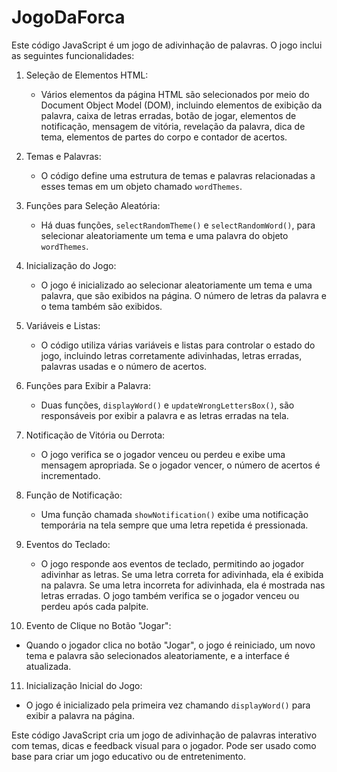 # JogoDaForca

Este código JavaScript é um jogo de adivinhação de palavras. O jogo inclui as seguintes funcionalidades:

1. Seleção de Elementos HTML:
   - Vários elementos da página HTML são selecionados por meio do Document Object Model (DOM), incluindo elementos de exibição da palavra, caixa de letras erradas, botão de jogar, elementos de notificação, mensagem de vitória, revelação da palavra, dica de tema, elementos de partes do corpo e contador de acertos.

2. Temas e Palavras:
   - O código define uma estrutura de temas e palavras relacionadas a esses temas em um objeto chamado `wordThemes`.

3. Funções para Seleção Aleatória:
   - Há duas funções, `selectRandomTheme()` e `selectRandomWord()`, para selecionar aleatoriamente um tema e uma palavra do objeto `wordThemes`.

4. Inicialização do Jogo:
   - O jogo é inicializado ao selecionar aleatoriamente um tema e uma palavra, que são exibidos na página. O número de letras da palavra e o tema também são exibidos.

5. Variáveis e Listas:
   - O código utiliza várias variáveis e listas para controlar o estado do jogo, incluindo letras corretamente adivinhadas, letras erradas, palavras usadas e o número de acertos.

6. Funções para Exibir a Palavra:
   - Duas funções, `displayWord()` e `updateWrongLettersBox()`, são responsáveis por exibir a palavra e as letras erradas na tela.

7. Notificação de Vitória ou Derrota:
   - O jogo verifica se o jogador venceu ou perdeu e exibe uma mensagem apropriada. Se o jogador vencer, o número de acertos é incrementado.

8. Função de Notificação:
   - Uma função chamada `showNotification()` exibe uma notificação temporária na tela sempre que uma letra repetida é pressionada.

9. Eventos do Teclado:
   - O jogo responde aos eventos de teclado, permitindo ao jogador adivinhar as letras. Se uma letra correta for adivinhada, ela é exibida na palavra. Se uma letra incorreta for adivinhada, ela é mostrada nas letras erradas. O jogo também verifica se o jogador venceu ou perdeu após cada palpite.

10. Evento de Clique no Botão "Jogar":
   - Quando o jogador clica no botão "Jogar", o jogo é reiniciado, um novo tema e palavra são selecionados aleatoriamente, e a interface é atualizada.

11. Inicialização Inicial do Jogo:
   - O jogo é inicializado pela primeira vez chamando `displayWord()` para exibir a palavra na página.

Este código JavaScript cria um jogo de adivinhação de palavras interativo com temas, dicas e feedback visual para o jogador. Pode ser usado como base para criar um jogo educativo ou de entretenimento.
